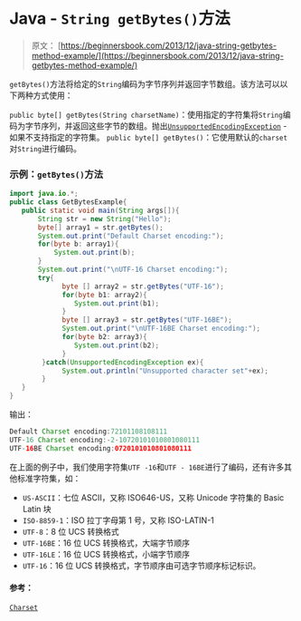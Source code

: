 # Java - `String getBytes()`方法

> 原文： [https://beginnersbook.com/2013/12/java-string-getbytes-method-example/](https://beginnersbook.com/2013/12/java-string-getbytes-method-example/)

`getBytes()`方法将给定的`String`编码为字节序列并返回字节数组。该方法可以以下两种方式使用：

`public byte[] getBytes(String charsetName)`：使用指定的字符集将`String`编码为字节序列，并返回这些字节的数组。抛出[`UnsupportedEncodingException`](https://docs.oracle.com/javase/7/docs/api/java/io/UnsupportedEncodingException.html) - 如果不支持指定的字符集。
`public byte[] getBytes()`：它使用默认的`charset`对`String`进行编码。

### 示例：`getBytes()`方法

```java
import java.io.*;
public class GetBytesExample{
   public static void main(String args[]){
       String str = new String("Hello");
       byte[] array1 = str.getBytes();
       System.out.print("Default Charset encoding:");
       for(byte b: array1){
           System.out.print(b);
       }
       System.out.print("\nUTF-16 Charset encoding:");
       try{
             byte [] array2 = str.getBytes("UTF-16");
             for(byte b1: array2){
                System.out.print(b1);
             }
             byte [] array3 = str.getBytes("UTF-16BE");
             System.out.print("\nUTF-16BE Charset encoding:");
             for(byte b2: array3){
                System.out.print(b2);
             }
        }catch(UnsupportedEncodingException ex){
             System.out.println("Unsupported character set"+ex);
        }
   }	
}
```

输出：

```java
Default Charset encoding:72101108108111
UTF-16 Charset encoding:-2-10720101010801080111
UTF-16BE Charset encoding:0720101010801080111
```

在上面的例子中，我们使用字符集`UTF -16`和`UTF - 16BE`进行了编码，还有许多其他标准字符集，如：

*   `US-ASCII`：七位 ASCII，又称 ISO646-US，又称 Unicode 字符集的 Basic Latin 块
*   `ISO-8859-1`：ISO 拉丁字母第 1 号，又称 ISO-LATIN-1
*   `UTF-8`：8 位 UCS 转换格式
*   `UTF-16BE`：16 位 UCS 转换格式，大端字节顺序
*   `UTF-16LE`：16 位 UCS 转换格式，小端字节顺序
*   `UTF-16`：16 位 UCS 转换格式，字节顺序由可选字节顺序标记标识。

#### 参考：

[`Charset`](https://docs.oracle.com/javase/7/docs/api/java/nio/charset/Charset.html)